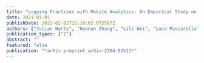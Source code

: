 ```yaml
---
title: "Logging Practices with Mobile Analytics: An Empirical Study on Firebase"
date: 2021-01-01
publishDate: 2022-02-02T11:10:02.072507Z
authors: ["Julian Harty", "Haonan Zhang", "Lili Wei", "Luca Pascarella", "Mauricio Aniche", "Weiyi Shang"]
publication_types: ["2"]
abstract: ""
featured: false
publication: "*arXiv preprint arXiv:2104.02513*"
---
```


